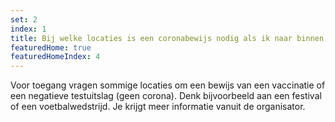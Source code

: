```yaml
---
set: 2
index: 1
title: Bij welke locaties is een coronabewijs nodig als ik naar binnen wil?
featuredHome: true
featuredHomeIndex: 4
---
```

Voor toegang vragen sommige locaties om een bewijs van een vaccinatie of een negatieve testuitslag (geen corona). Denk bijvoorbeeld aan een festival of een voetbalwedstrijd. Je krijgt meer informatie vanuit de organisator.


